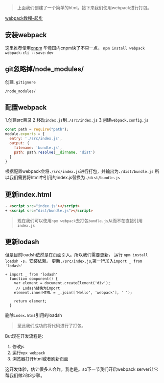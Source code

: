 > 上面我们创建了一个简单的html。接下来我们使用webpack进行打包。

[webpack教程-起步](https://www.webpackjs.com/guides/getting-started/)

## 安装webpack
这里推荐使用[cnpm](https://npm.taobao.org/)
毕竟国内cnpm快了不只一点。
`npm install webpack webpack-cli --save-dev`
## git忽略掉/node_modules/
创建`.gitignore`
```file
/node_modules/
```
## 配置webpack
1.创建src目录
2.移动`index.js`到`./src/index.js`
3.创建`webpack.config.js`
```javascript
const path = require("path");
module.exports = {
  entry: './src/index.js',
  output: {
    filename: 'bundle.js',
    path: path.resolve(__dirname, 'dist')
  }
}
```
根据配置webpack会将`./src/index.js`进行打包，并输出为`./dist/bundle.js`
所以我们需要将html中引用的index.js替换为`./dist/bundle.js`

##  更新index.html
```html
- <script src="index.js"></script>
+ <script src="dist/bundle.js"></script>
```
> 现在我们可以使用`npx webpack`去打包`bundle.js`从而不在直接引用`index.js`

## 更新lodash
但是目前loadsh依然是在页面引入。所以我们需要更新。
运行 `npm install loadsh -s`，安装依赖。
更新`./src/index.js`,第一行加入`import _ from 'lodash'`
```
+ import _ from 'lodash'
  function component() {	
    var element = document.createElement('div');
     // Lodash替换为import
    element.innerHTML = _.join(['Hello', 'webpack'], ' ');

    return element;
  }
```
删除`index.html`引用的loadsh
> 至此我们成功的将代码进行了打包。

But现在开发流程是:
1. 修改js
2. 运行`npx webpack`
3. 浏览器打开html或者刷新页面

这开发体验，估计很多人会炸，我也是。so下一节我们开启webpack server让它帮我们做2和3步骤。

